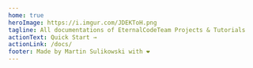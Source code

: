 ```yaml
---
home: true
heroImage: https://i.imgur.com/JDEKToH.png
tagline: All documentations of EternalCodeTeam Projects & Tutorials
actionText: Quick Start →
actionLink: /docs/
footer: Made by Martin Sulikowski with ❤️
---
```

